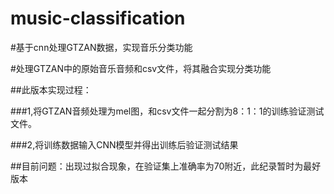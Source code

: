 # music-classification

#基于cnn处理GTZAN数据，实现音乐分类功能

#处理GTZAN中的原始音乐音频和csv文件，将其融合实现分类功能

##此版本实现过程：

###1,将GTZAN音频处理为mel图，和csv文件一起分割为8：1：1的训练验证测试文件。

###2,将训练数据输入CNN模型并得出训练后验证测试结果

##目前问题：出现过拟合现象，在验证集上准确率为70附近，此纪录暂时为最好版本
